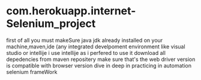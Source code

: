 # com.herokuapp.internet-Selenium_project
first of all you must makeSure java jdk already installed on your machine,maven,ide (any integrated develpoment environment like visual studio or intellije i use intellije as i perfered to use it 
download all depedencies from maven repositery
make sure that's the web driver version is compatible with browser version 
dive in deep in practicing in automation selenium frameWork


